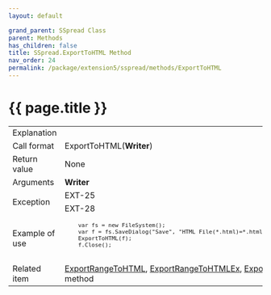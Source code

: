 ```yaml
---
layout: default

grand_parent: SSpread Class
parent: Methods
has_children: false
title: SSpread.ExportToHTML Method
nav_order: 24
permalink: /package/extension5/sspread/methods/ExportToHTML
---
```

# {{ page.title }}

<table>
  <tr>
    <td>Explanation</td>
    <td colspan="2"></td>
  </tr>
  <tr>
    <td>Call format</td>
    <td colspan="2">ExportToHTML(<b>Writer</b>)</td>
  </tr>
  <tr>
    <td>Return value</td>
    <td colspan="2">None</td>
  </tr>  
  <tr>
    <td>Arguments</td>
    <td><b>Writer</b></td>
    <td></td>
  </tr>
  <tr>
    <td rowspan="2">Exception</td>
    <td>EXT-25</td>
    <td></td>
  </tr>
  <tr>
    <td>EXT-28</td>
    <td></td>
  </tr>
  <tr>
    <td>Example of use</td>
    <td colspan="2"><code><pre>
    var fs = new FileSystem();
    var f = fs.SaveDialog("Save", "HTML File(*.html)=*.html", "html", "");
    ExportToHTML(f);
    f.Close();
    </pre></code></td>
  </tr>
  <tr>
    <td>Related item</td>
    <td colspan="2"><a href="/package/extension5/sspread/methods/exportrangetohtml">ExportRangeToHTML</a>, <a href="/package/extension5/sspread/methods/exportrangetohtmlex">ExportRangeToHTMLEx</a>, <a href="/package/extension5/sspread/methods/exporttohtmlex">ExportToHTMLEx</a> method</td>
  </tr>
</table>
